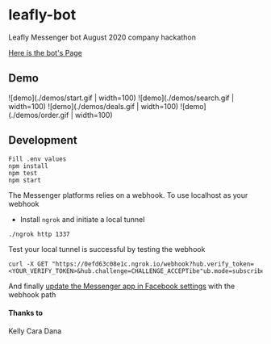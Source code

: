 # leafly-bot

Leafly Messenger bot August 2020 company hackathon

[Here is the bot's Page](https://www.facebook.com/Leaflyhackathonbot-105918007903744)

## Demo 
![demo](./demos/start.gif | width=100)
![demo](./demos/search.gif | width=100)
![demo](./demos/deals.gif | width=100)
![demo](./demos/order.gif | width=100)

## Development

```
Fill .env values
npm install
npm test
npm start
```

The Messenger platforms relies on a webhook. To use localhost as your webhook

- Install `ngrok` and initiate a local tunnel

```
./ngrok http 1337
```

Test your local tunnel is successful by testing the webhook

```
curl -X GET "https://0efd63c08e1c.ngrok.io/webhook?hub.verify_token=<YOUR_VERIFY_TOKEN>&hub.challenge=CHALLENGE_ACCEPTibe"ub.mode=subscribe"
```

And finally [update the Messenger app in Facebook settings](https://developers.facebook.com/apps/359612735032348/messenger/settings/) with the webhook path

#### Thanks to

Kelly
Cara
Dana
